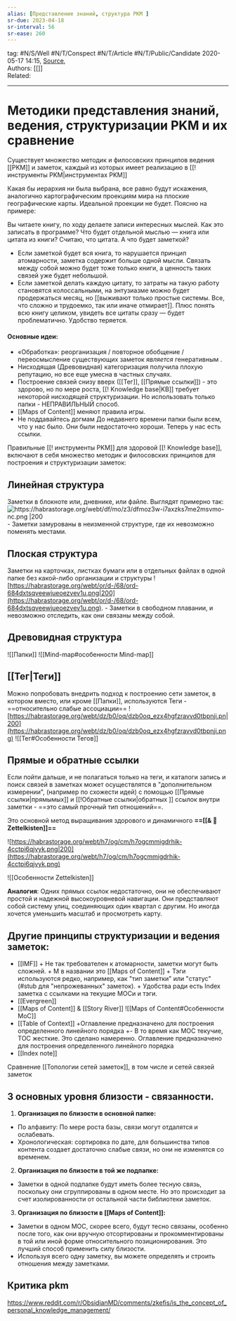 ```yaml
---
alias: [Представление знаний, структура PKM ]  
sr-due: 2023-04-18
sr-interval: 56
sr-ease: 260
---
```

tag: #N/S/Well   #N/T/Conspect #N/T/Article  #N/T/Public/Candidate 
2020-05-17 14:15, [Source](https://ru.wikipedia.org/wiki/%D0%9F%D1%80%D0%B5%D0%B4%D1%81%D1%82%D0%B0%D0%B2%D0%BB%D0%B5%D0%BD%D0%B8%D0%B5_%D0%B7%D0%BD%D0%B0%D0%BD%D0%B8%D0%B9),  
Authors: [[]]   
Related:  

---

# Методики представления знаний, ведения, структуризации PKM и их сравнение
Существует множество методик и филосовских принципов ведения [[PKM]] и заметок, каждый из которых имеет реализацию в [[! инструменты PKM|инструментах PKM]]

Какая бы иерархия ни была выбрана, все равно будут искажения, аналогично картографическим проекциям мира на плоские географические карты. Идеальной проекции не будет. Поясню на примере:

Вы читаете книгу, по ходу делаете записи интересных мыслей. Как это записать в программе? Что будет отдельной мыслью — книга или цитата из книги? Считаю, что цитата. А что будет заметкой?

-   Если заметкой будет вся книга, то нарушается принцип атомарности, заметка содержит больше одной мысли. Связать между собой можно будет тоже только книги, а ценность таких связей уже будет небольшой.
-   Если заметкой делать каждую цитату, то затраты на такую работу становятся колоссальными, на энтузиазме можно будет продержаться месяц, но [[выживают только простые системы. Все, что сложно и трудоемко, так или иначе отмирает]]. Плюс понять всю книгу целиком, увидеть все цитаты сразу — будет проблематично. Удобство теряется.

#### Основные идеи:

- «Обработка»: реорганизация / повторное обобщение / переосмысление существующих заметок _является_ генеративным .
- Нисходящая (Древовидная) категоризация получила плохую репутацию, но все еще умесна в частных случаях.
- Построение связей снизу вверх ([[Тег]], [[Прямые ссылки]]) - это здорово, но по мере роста, [[! Knowledge base|KB]] требует некоторой нисходящей структуризации. Но использовать только папки - НЕПРАВИЛЬНЫЙ способ.
- [[Maps of Content]] меняют правила игры.
- Не поддавайтесь догмам
До недавнего времени папки были всем, что у нас было. Они были недостаточно хороши. Теперь у нас есть ссылки. 

Правильные [[! инструменты PKM]] для здоровой [[! Knowledge base]], включают в себя множество методик и филосовских принципов для построения и структуризации заметок:

## Линейная структура
Заметки в блокноте или, дневнике, или файле. Выглядят примерно так:
![https://habrastorage.org/webt/df/mo/z3/dfmoz3w-i7axzks7me2msvmo-nc.png |200 ](https://habrastorage.org/webt/df/mo/z3/dfmoz3w-i7axzks7me2msvmo-nc.png)
\- Заметки замурованы в неизменной структуре, где их невозможно поменять местами.

## Плоская структура
Заметки на карточках, листках бумаги или в отдельных файлах в одной папке
без какой-либо организации и структуры 
 ![https://habrastorage.org/webt/or/d-/68/ord-684dxtsqveewjueoezvev1u.png|200](https://habrastorage.org/webt/or/d-/68/ord-684dxtsqveewjueoezvev1u.png).
\- Заметки в свободном плавании, и невозможно отследить, как они связаны между собой.

## Древовидная структура
![[Папки]] ![[Mind-map#особенности Mind-map]]


## [[Тег|Теги]] 
Можно попробовать внедрить подход к построению сети заметок, в котором вместо, или кроме [[Папки]], используются Теги - ==относительно слабые ассоциации==
![https://habrastorage.org/webt/dz/b0/oq/dzb0oq_ezx4hgfzravvd0tbpnji.pn|200](https://habrastorage.org/webt/dz/b0/oq/dzb0oq_ezx4hgfzravvd0tbpnji.png)
![[Тег#Особенности Тегов]]

## Прямые  и обратные ссылки 
Если пойти дальше, и не полагаться только на теги, и каталоги 
запись и поиск связей в заметках может осуществлятся в "дополнительном измерении", (например по схожести идей) с помощью [[Прямые ссылки|прямымых]] и [[!Обратные ссылки|обратных ]] ссылок внутри заметки - ==это самый прочный тип отношений==.

Это основной метод выращивания здорового и динамичного **==[[& 🌲️Zettelkisten]]==**

![https://habrastorage.org/webt/h7/og/cm/h7ogcmmigdrhik-4cctpi6qjvyk.png|200](https://habrastorage.org/webt/h7/og/cm/h7ogcmmigdrhik-4cctpi6qjvyk.png)

![[Особенности Zettelkisten]]

**Аналогия**: Одних прямых ссылок недостаточно, они не обеспечивают простой и надежной высокоуровневой навигации. Они представляют собой систему улиц, соединяющих один квартал с 
другим. Но иногда хочется уменьшить масштаб и просмотреть карту.

## Другие принципы  структуризации и ведения заметок:
- [[IMF]] 
	\+ Не так требователен к атомарности, заметки могут быть сложней.
	\+ M в названии это [[Maps of Content]] 
	\+ Тэги используются редко, например, как "тип заметки" или "статус" (#stub для "непрожеванных" заметок).
	\+ Удобства ради есть Index заметка с ссылками на текущие MOCи и тэги.
- [[Evergreen]]
- [[Maps of Content]] & [[Story River]]
	![[Maps of Content#Особенности MoC]]
- [[Table of Context]]
\+Оглавление предназначено для построения определенного линейного порядка
\+- В то время как MOC текучие, TOC жесткие. Это сделано намеренно. Оглавление предназначено для построения определенного линейного порядка
- [[Index note]]
 
Сравнение [[Топологии сетей заметок]], в том числе и сетей связей заметок 
 

 ## 3 основных уровня близости - связанности.
 1. **Организация по близости в основной папке:**  
- По алфавиту: По мере роста базы, связи могут отдалятся и ослабевать.
- Хронологическая: сортировка по дате, для большинства типов контента создает достаточно слабые связи, но они не изменятся со временем.

 2. **Организация по близости в той же подпапке:**
-   Заметки в одной подпапке будут иметь более тесную связь, поскольку они сгруппированы в одном месте. Но это происходит за счет изолированности от остальной части библиотеки заметок.

3. **Организация по близости в [[Maps of Content]]:**
- Заметки в одном MOC, скорее всего, будут тесно связаны, особенно после того, как они вручную отсортированы и прокомментированы  в той или иной форме относительного позиционирования. Это лучший способ применить силу близости.
- Используя всего одну заметку, вы можете определять и строить отношения между заметками.

## Критика pkm
https://www.reddit.com/r/ObsidianMD/comments/zkefis/is_the_concept_of_personal_knowledge_management/